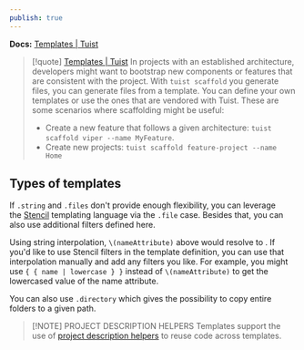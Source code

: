 ```yaml
---
publish: true
---
```



**Docs:** [Templates | Tuist](https://docs.tuist.io/guide/project/templates.html#using-a-template)

> [!quote] [Templates | Tuist](https://docs.tuist.io/guide/project/templates.html#using-a-template)
> In projects with an established architecture, developers might want to bootstrap new components or features that are consistent with the project. With `tuist scaffold` you generate files, you can generate files from a template. You can define your own templates or use the ones that are vendored with Tuist. These are some scenarios where scaffolding might be useful:
> 
> - Create a new feature that follows a given architecture: `tuist scaffold viper --name MyFeature`.
> - Create new projects: `tuist scaffold feature-project --name Home`

## Types of templates
If `.string` and `.files` don't provide enough flexibility, you can leverage the [Stencil](https://stencil.fuller.li/en/latest/) templating language via the `.file` case. Besides that, you can also use additional filters defined here.

Using string interpolation, `\(nameAttribute)` above would resolve to . If you'd like to use Stencil filters in the template definition, you can use that interpolation manually and add any filters you like. For example, you might use `{ { name | lowercase } }` instead of `\(nameAttribute)` to get the lowercased value of the name attribute.

You can also use `.directory` which gives the possibility to copy entire folders to a given path.

> [!NOTE] PROJECT DESCRIPTION HELPERS
> Templates support the use of [project description helpers](https://docs.tuist.io/guide/project/code-sharing.html) to reuse code across templates.
